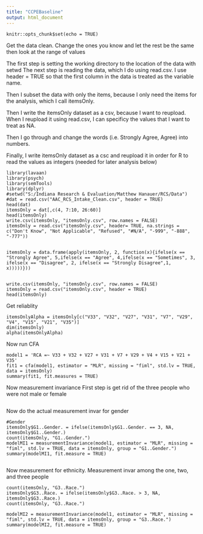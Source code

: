 ```yaml
---
title: "CCPEBaseline"
output: html_document
---
```


```{r setup, include=FALSE}
knitr::opts_chunk$set(echo = TRUE)
```
Get the data clean.  Change the ones you know and let the rest be the same then look at the range of values

The first step is setting the working directory to the location of the data with setwd
The next step is reading the data, which I do using read.csv.  I use header = TRUE so that the first column in the data is treated as the variable name.

Then I subset the data with only the items, because I only need the items for the analysis, which I call itemsOnly.

Then I write the itemsOnly dataset as a csv, because I want to reupload.  When I reupload it using read.csv, I can specificy the values that I want to treat as NA. 

Then I go through and change the words (i.e. Strongly Agree, Agree) into numbers.

Finally, I write itemsOnly dataset as a csc and reupload it in order for R to read the values as integers (needed for later analysis below)
```{r}
library(lavaan)
library(psych)
library(semTools)
library(dplyr)
#setwd("S:/Indiana Research & Evaluation/Matthew Hanauer/RCS/Data")
#dat = read.csv("AAC_RCS_Intake_Clean.csv", header = TRUE)
head(dat)
itemsOnly = dat[,c(4, 7:10, 26:60)]
head(itemsOnly)
write.csv(itemsOnly, "itemsOnly.csv", row.names = FALSE)
itemsOnly = read.csv("itemsOnly.csv", header= TRUE, na.strings = c("Don't Know", "Not Applicable", "Refused", "#N/A", "-999", "-888", "-777"))


itemsOnly = data.frame(apply(itemsOnly, 2, function(x){ifelse(x == "Strongly Agree", 5,ifelse(x == "Agree", 4,ifelse(x == "Sometimes", 3, ifelse(x == "Disagree", 2, ifelse(x == "Strongly Disagree",1, x)))))}))


write.csv(itemsOnly, "itemsOnly.csv", row.names = FALSE)
itemsOnly = read.csv("itemsOnly.csv", header = TRUE)
head(itemsOnly)
```
Get reliablity
```{r}
itemsOnlyAlpha = itemsOnly[c("V33", "V32", "V27", "V31", "V7", "V29", "V4", "V15", "V21", "V35")]
dim(itemsOnly)
alpha(itemsOnlyAlpha)
```

Now run CFA
```{r}
model1 = 'RCA =~ V33 + V32 + V27 + V31 + V7 + V29 + V4 + V15 + V21 + V35'
fit1 = cfa(model1, estimator = "MLR", missing = "fiml", std.lv = TRUE, data = itemsOnly)
summary(fit1, fit.measures = TRUE)
```
Now measurement invariance
First step is get rid of the three people who were not male or female
```{r}

```
Now do the actual measurement invar for gender
```{r}
#Gender
itemsOnly$G1..Gender. = ifelse(itemsOnly$G1..Gender. == 3, NA, itemsOnly$G1..Gender.)
count(itemsOnly, "G1..Gender.")
modelMI1 = measurementInvariance(model1, estimator = "MLR", missing = "fiml", std.lv = TRUE, data = itemsOnly, group = "G1..Gender.")
summary(modelMI1, fit.measure = TRUE)


```
Now measurement for ethnicity.  Measurement invar among the one, two, and three people
```{r}
count(itemsOnly, "G3..Race.")
itemsOnly$G3..Race. = ifelse(itemsOnly$G3..Race. > 3, NA, itemsOnly$G3..Race.)
count(itemsOnly, "G3..Race.")

modelMI2 = measurementInvariance(model1, estimator = "MLR", missing = "fiml", std.lv = TRUE, data = itemsOnly, group = "G3..Race.")
summary(modelMI2, fit.measure = TRUE)

```





